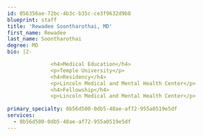 ```yaml
---
id: 056356ae-72bc-4b3c-b35c-ce3f9632d9b8
blueprint: staff
title: 'Rewadee Soontharothai, MD'
first_name: Rewadee
last_name: Soontharothai
degree: MD
bio: |2-

              <h4>Medical Education</h4>
              <p>Temple University</p>
              <h4>Residency</h4>
              <p>Lincoln Medical and Mental Health Center</p>
              <h4>Fellowship</h4>
              <p>Lincoln Medical and Mental Health Center</p>
          
primary_specialty: 0b56d500-0db5-48ae-af72-955a0519e5df
services:
  - 0b56d500-0db5-48ae-af72-955a0519e5df
---
```

